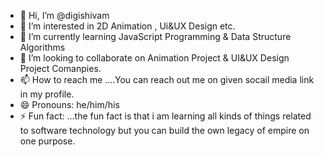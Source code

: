- 👋 Hi, I’m @digishivam
- 👀 I’m interested in 2D Animation , Ui&UX Design etc.
- 🌱 I’m currently learning JavaScript Programming & Data Structure Algorithms 
- 💞️ I’m looking to collaborate on Animation Project & UI&UX Design Project Comanpies.
- 📫 How to reach me ....You can reach out me on given socail media link in my profile.
- 😄 Pronouns: he/him/his 
- ⚡ Fun fact: ...the fun fact is that i am learning all kinds of things related to software technology but you can build the own legacy of empire on one purpose.

<!---
digishivam/digishivam is a ✨ special ✨ repository because its `README.md` (this file) appears on your GitHub profile.
You can click the Preview link to take a look at your changes.
--->
